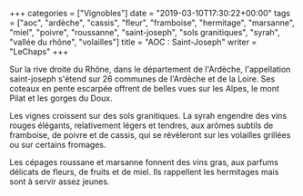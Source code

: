 +++
categories = ["Vignobles"]
date = "2019-03-10T17:30:22+00:00"
tags = ["aoc", "ardèche", "cassis", "fleur", "framboise", "hermitage", "marsanne", "miel", "poivre", "roussanne", "saint-joseph", "sols granitiques", "syrah", "vallée du rhône", "volailles"] 
title = "AOC : Saint-Joseph"
writer = "LeChaps"
+++

Sur la rive droite du Rhône, dans le département de l'Ardèche, l'appellation saint-joseph s'étend sur 26 communes de l'Ardèche et de la Loire. Ses coteaux en pente escarpée offrent de belles vues sur les Alpes, le mont Pilat et les gorges du Doux.  

Les vignes croissent sur des sols granitiques. La syrah engendre des vins rouges élégants, relativement légers et tendres, aux arômes subtils de framboise, de poivre et de cassis, qui se révèleront sur les volailles grillées ou sur certains fromages.  

Les cépages roussane et marsanne fonnent des vins gras, aux parfums délicats de fleurs, de fruits et de miel. Ils rappellent les hermitages mais sont à servir assez jeunes.
